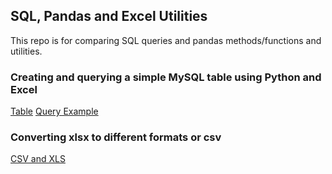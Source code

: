 ## SQL, Pandas and Excel Utilities

This repo is for comparing SQL queries and pandas methods/functions and utilities.


### Creating and querying a simple MySQL table using Python and Excel

[Table](https://github.com/KevinLolochum/SQL_Pandas/blob/main/MySQLdb.py)
[Query Example](https://github.com/KevinLolochum/SQL_Pandas/blob/main/simple_select_query.py)

### Converting xlsx to different formats or csv

[CSV and XLS](https://github.com/KevinLolochum/SQL_Pandas/blob/main/Excel_to_csv_convertion.py)






